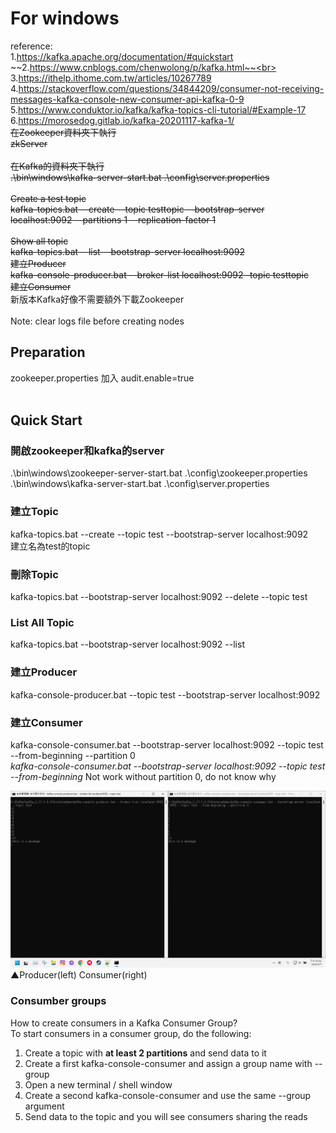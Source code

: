 # For windows
reference:<br>
1.https://kafka.apache.org/documentation/#quickstart<br>
~~2.https://www.cnblogs.com/chenwolong/p/kafka.html~~<br>
3.https://ithelp.ithome.com.tw/articles/10267789<br>
4.https://stackoverflow.com/questions/34844209/consumer-not-receiving-messages-kafka-console-new-consumer-api-kafka-0-9<br>
5.https://www.conduktor.io/kafka/kafka-topics-cli-tutorial/#Example-17<br>
6.https://morosedog.gitlab.io/kafka-20201117-kafka-1/<br>
~~在Zookeeper資料夾下執行<br>
zkServer<br>
<br>
在Kafka的資料夾下執行<br>
.\bin\windows\kafka-server-start.bat .\config\server.properties<br>
<br>
Create a test topic<br>
kafka-topics.bat --create --topic testtopic --bootstrap-server localhost:9092 --partitions 1 --replication-factor 1<br>
<br>
Show all topic<br>
kafka-topics.bat --list --bootstrap-server localhost:9092<br>
建立Producer<br>
kafka-console-producer.bat --broker-list localhost:9092 -topic testtopic <br>
建立Consumer~~<br>
新版本Kafka好像不需要額外下載Zookeeper<br><br>
Note: clear logs file before creating nodes<br>
## Preparation
zookeeper.properties 加入 audit.enable=true<br>
<br>
## Quick Start
### 開啟zookeeper和kafka的server
.\bin\windows\zookeeper-server-start.bat .\config\zookeeper.properties<br>
.\bin\windows\kafka-server-start.bat .\config\server.properties<br>

### 建立Topic
kafka-topics.bat --create --topic test --bootstrap-server localhost:9092<br>
建立名為test的topic<br>
### 刪除Topic
kafka-topics.bat --bootstrap-server localhost:9092 --delete --topic test<br>
### List All Topic
kafka-topics.bat --bootstrap-server localhost:9092 --list<br>
### 建立Producer
kafka-console-producer.bat --topic test --bootstrap-server localhost:9092<br>
### 建立Consumer
kafka-console-consumer.bat --bootstrap-server localhost:9092 --topic test --from-beginning --partition 0<br>
*kafka-console-consumer.bat --bootstrap-server localhost:9092 --topic test --from-beginning*  Not work without partition 0, do not know why

![img](https://github.com/tinhanho/Kafka-Apache/blob/main/Prod_Cons.png)
▲Producer(left) Consumer(right)

### Consumber groups
How to create consumers in a Kafka Consumer Group?<br>
To start consumers in a consumer group, do the following:<br>
1. Create a topic with **at least 2 partitions** and send data to it<br>
2. Create a first kafka-console-consumer and assign a group name with --group<br>
3. Open a new terminal / shell window<br>
4. Create a second kafka-console-consumer and use the same --group argument<br>
5. Send data to the topic and you will see consumers sharing the reads<br>
